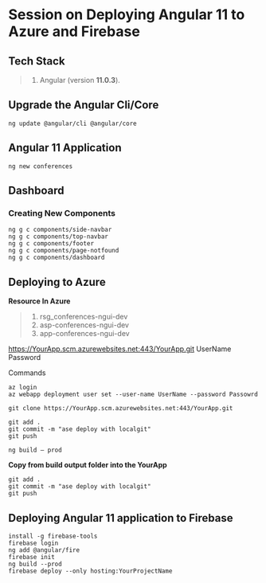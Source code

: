 # Session on Deploying Angular 11 to Azure and Firebase

## Tech Stack
> 1. Angular (version **11.0.3**).

## Upgrade the Angular Cli/Core
```
ng update @angular/cli @angular/core
```

## Angular 11 Application

```
ng new conferences
```

## Dashboard

### Creating New Components
```
ng g c components/side-navbar
ng g c components/top-navbar
ng g c components/footer
ng g c components/page-notfound
ng g c components/dashboard
```

## Deploying to Azure

**Resource In Azure**
> 1. rsg_conferences-ngui-dev
> 2. asp-conferences-ngui-dev
> 3. app-conferences-ngui-dev

https://YourApp.scm.azurewebsites.net:443/YourApp.git
UserName
Password

Commands
```
az login
az webapp deployment user set --user-name UserName --password Passowrd
```

```
git clone https://YourApp.scm.azurewebsites.net:443/YourApp.git
```

```
git add .
git commit -m "ase deploy with localgit"
git push
```

```
ng build — prod
```
**Copy from build output folder into the YourApp**

```
git add .
git commit -m "ase deploy with localgit"
git push
```

## Deploying Angular 11 application to Firebase

```
install -g firebase-tools
firebase login
ng add @angular/fire
firebase init
ng build --prod
firebase deploy --only hosting:YourProjectName
```






